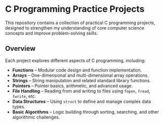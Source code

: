 # C Programming Practice Projects

This repository contains a collection of practical C programming projects, designed to strengthen my understanding of core computer science concepts and improve problem-solving skills.

## Overview

Each project explores different aspects of C programming, including:

- **Functions** – Modular code design and function implementation.
- **Arrays** – One-dimensional and multi-dimensional array operations.
- **Strings** – String manipulation and related standard library functions.
- **Pointers** – Pointer basics, arithmetic, and advanced usage.
- **File Handling** – Reading from and writing to files using `fopen`, `fread`, `fwrite`, etc.
- **Data Structures** – Using `struct` to define and manage complex data types.
- **Basic Algorithms** – Logic building through sorting, searching, and other algorithmic challenges.
